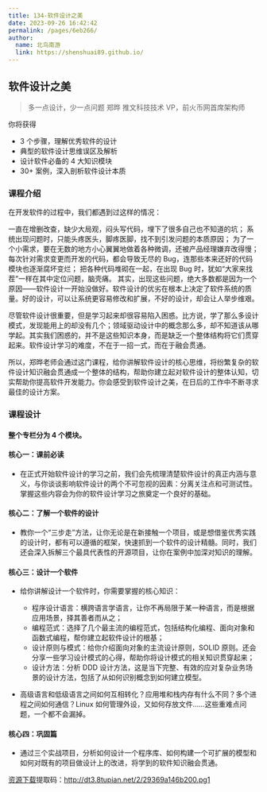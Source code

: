 ```yaml
---
title: 134-软件设计之美
date: 2023-09-26 16:42:42
permalink: /pages/6eb266/
author: 
  name: 北鸟南游
  link: https://shenshuai89.github.io/
---
```

## 软件设计之美
> 多一点设计，少一点问题
> 郑晔  推文科技技术 VP，前火币网首席架构师

你将获得
- 3 个步骤，理解优秀软件的设计
- 典型的软件设计思维误区及解析
- 设计软件必备的 4 大知识模块
- 30+ 案例，深入剖析软件设计本质

### 课程介绍

在开发软件的过程中，我们都遇到过这样的情况：

一直在增删改查，缺少大局观，闷头写代码，埋下了很多自己也不知道的坑；
系统出现问题时，只能头疼医头，脚疼医脚，找不到引发问题的本质原因；
为了一个小需求，要在无数的地方小心翼翼地做着各种微调，还被产品经理嫌弃改得慢；
每次针对需求变更而开发的代码，都会导致无尽的 Bug，连那些本来还好的代码模块也逐渐腐坏变烂；
把各种代码堆砌在一起，在出现 Bug 时，犹如“大家来找茬”一样在其中定位问题，脑壳痛。
其实，出现这些问题，绝大多数都是因为一个原因——软件设计一开始没做好。软件设计的优劣在根本上决定了软件系统的质量。好的设计，可以让系统更容易修改和扩展，不好的设计，却会让人举步维艰。

尽管软件设计很重要，但是学习起来却很容易陷入困惑。比方说，学了那么多设计模式，发现能用上的却没有几个；领域驱动设计中的概念那么多，却不知道该从哪学起。其实我们困惑的，并不是这些知识本身，而是缺乏一个整体结构将它们贯穿起来。软件设计学习的难度，不在于一招一式，而在于融会贯通。

所以，郑晔老师会通过这门课程，给你讲解软件设计的核心思维，将纷繁复杂的软件设计知识融会贯通成一个整体的结构，帮助你建立起对软件设计的整体认知，切实帮助你提高软件开发能力。你会感受到软件设计之美，在日后的工作中不断寻求最佳的设计方案。

### 课程设计
#### 整个专栏分为 4 个模块。

#### 核心一：课前必读
- 在正式开始软件设计的学习之前，我们会先梳理清楚软件设计的真正内涵与意义，与你谈谈影响软件设计的两个不可忽视的因素：分离关注点和可测试性。掌握这些内容会为你的软件设计学习之旅奠定一个良好的基础。

#### 核心二：了解一个软件的设计
- 教你一个“三步走”方法，让你无论是在新接触一个项目，或是想借鉴优秀实践的设计时，都有可以遵循的框架，快速抓到一个软件的设计精髓。同时，我们还会深入拆解三个最具代表性的开源项目，让你在案例中加深对知识的理解。

#### 核心三：设计一个软件
- 给你讲解设计一个软件时，你需要掌握的核心知识：

    - 程序设计语言：横跨语言学语言，让你不再局限于某一种语言，而是根据应用场景，择其善者而从之；
    - 编程范式：选择了几个最主流的编程范式，包括结构化编程、面向对象和函数式编程，帮你建立起软件设计的根基；
    - 设计原则与模式：给你介绍面向对象的主流设计原则，SOLID 原则。还会分享一些学习设计模式的心得，帮助你将设计模式的相关知识贯穿起来；
    - 设计方法：分析 DDD 设计方法，这是当下完整、有效的应对复杂业务场景的设计方法，包括了从如何识别概念到如何建立模型。

- 高级语言和低级语言之间如何互相转化？应用堆和栈内存有什么不同？多个进程之间如何通信？Linux 如何管理外设，又如何存放文件……这些重难点问题，一个都不会漏掉。

#### 核心四：巩固篇
- 通过三个实战项目，分析如何设计一个程序库、如何构建一个可扩展的模型和如何对既有的项目做设计上的改进，将学到的软件知识融会贯通。

[资源下载](https://pan.baidu.com/s/1vsNZ_mdjojZzlKhfyPyi5w)提取码：http://dt3.8tupian.net/2/29369a146b200.pg1